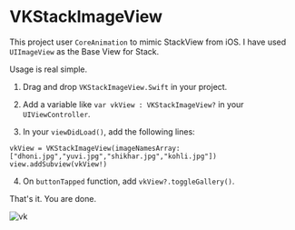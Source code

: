 # VKStackImageView
This project user ```CoreAnimation``` to mimic StackView from iOS. I have used ```UIImageView``` as the Base View for Stack. 


Usage is real simple. 
1) Drag and drop ```VKStackImageView.Swift``` in your project.
2) Add a variable like ```var vkView : VKStackImageView?``` in your ```UIViewController```.

3) In your ```viewDidLoad()```, add the following lines:

  ```vkView = VKStackImageView(imageNamesArray: ["dhoni.jpg","yuvi.jpg","shikhar.jpg","kohli.jpg"])```
  ```view.addSubview(vkView!)```

4) On ```buttonTapped``` function, add ```vkView?.toggleGallery()```.

That's it. You are done.


![vk](https://user-images.githubusercontent.com/21070922/39625622-dbc495de-4fbb-11e8-8b5b-2528aee618e9.gif)
